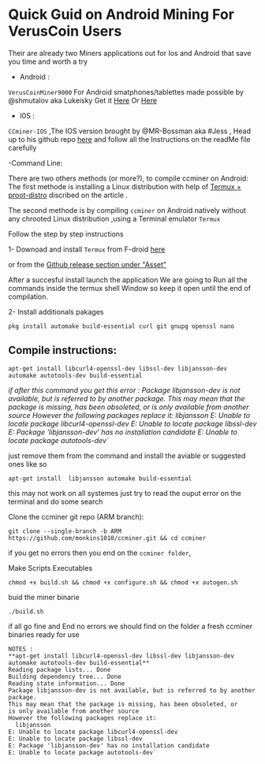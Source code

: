 # Quick Guid on Android Mining For VerusCoin Users

Their are already two Miners applications out for Ios and Android that save you time and worth a try

- Android :

`VerusCoinMiner9000` For Android smatphones/tablettes made possible by @shmutalov aka Lukeisky Get it [Here](https://docs.verus.io/economy/start-mining.html#mobile
) Or [Here](https://github.com/shmutalov/VerusMiner9000/releases
)

- I0S :

`CCminer-IOS` ,The IOS version brought by @MR-Bossman aka #Jess , Head up to  his github repo [here](https://github.com/Mr-Bossman/CCminer-IOS/releases) and follow  all the Instructions on the readMe file carefully  

-Command Line: 

There are two others methods (or more?), to compile ccminer on Android:
The first methode is  installing a Linux distribution with help of [Termux + proot-distro](https://medium.com/veruscoin/mining-veruscoin-on-smartphone-208dbb06905f) discribed on the article .

The second methode is by compiling `ccminer` on Android natively without any chrooted Linux distribution ,using a Terminal emulator `Termux`

Follow the step by step instructions 

1- Downoad and install `Termux` from F-droid [here](https://f-droid.org/packages/com.termux/)

   or from  the [Github release section under "Asset"](https://github.com/termux/termux-app)


After a succesful install launch the application We are going to Run all the commands inside the termux shell Window so keep it open until the end of compilation.


2- Install additionals pakages

  ```shell
  pkg install automake build-essential curl git gnupg openssl nano
  ```
  
## Compile instructions:

```shell
apt-get install libcurl4-openssl-dev libssl-dev libjansson-dev automake autotools-dev build-essential
```

_if after this command you get this error :
Package libjansson-dev is not available, but is referred to by another package.
This may mean that the package is missing, has been obsoleted, or
is only available from another source
However the following packages replace it:
  libjansson
E: Unable to locate package libcurl4-openssl-dev
E: Unable to locate package libssl-dev
E: Package 'libjansson-dev' has no installation candidate
E: Unable to locate package autotools-dev`_

just remove them from the command and install the aviable or suggested ones like so 

```shell
apt-get install  libjansson automake build-essential
``` 
this may not work on all systemes just try to read the ouput error on the terminal and do some search 

Clone the ccminer git repo (ARM branch):

```shell
git clone --single-branch -b ARM https://github.com/monkins1010/ccminer.git && cd ccminer
```

if you get no errors then you end on the `ccminer folder`,

Make Scripts Executables

```shell
chmod +x build.sh && chmod +x configure.sh && chmod +x autogen.sh
```

buid the miner binarie   

```shell
./build.sh
``` 
if all go fine and End no errors we should find on the folder a fresh ccminer binaries ready for use 

```shell
NOTES :
**apt-get install libcurl4-openssl-dev libssl-dev libjansson-dev automake autotools-dev build-essential**
Reading package lists... Done
Building dependency tree... Done
Reading state information... Done
Package libjansson-dev is not available, but is referred to by another package.
This may mean that the package is missing, has been obsoleted, or
is only available from another source
However the following packages replace it:
  libjansson
E: Unable to locate package libcurl4-openssl-dev
E: Unable to locate package libssl-dev
E: Package 'libjansson-dev' has no installation candidate
E: Unable to locate package autotools-dev`
```
